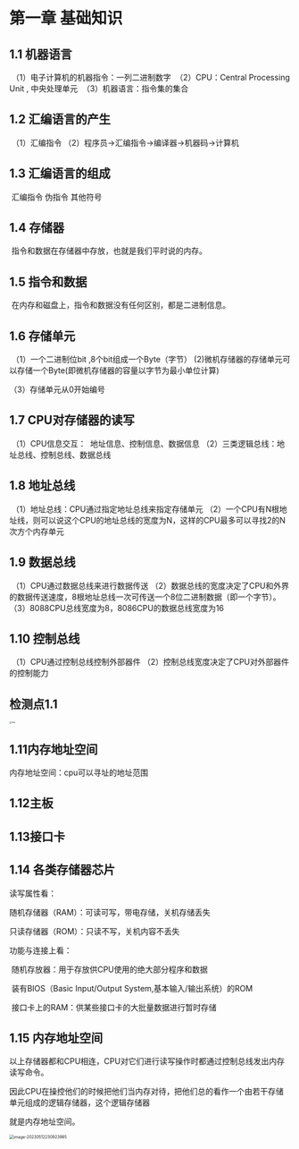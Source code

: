 # 第一章 基础知识

## 1.1 机器语言

​	（1）电子计算机的机器指令：一列二进制数字
​	（2）CPU：Central Processing Unit , 中央处理单元
​	（3）机器语言：指令集的集合

## 1.2 汇编语言的产生

​	（1）汇编指令
​	（2）程序员->汇编指令->编译器->机器码->计算机

## 1.3 汇编语言的组成

​	汇编指令		伪指令		其他符号

## 1.4 存储器

​	指令和数据在存储器中存放，也就是我们平时说的内存。

## 1.5 指令和数据

​	在内存和磁盘上，指令和数据没有任何区别，都是二进制信息。

## 1.6 存储单元

​	（1）一个二进制位bit ,8个bit组成一个Byte（字节）
​	(2)微机存储器的存储单元可以存储一个Byte(即微机存储器的容量以字节为最小单位计算)

（3）存储单元从0开始编号

## 1.7 CPU对存储器的读写

​	（1）CPU信息交互：
​		地址信息、控制信息、数据信息
​	（2）三类逻辑总线：地址总线、控制总线、数据总线

## 1.8 地址总线

​	（1）地址总线：CPU通过指定地址总线来指定存储单元
​	（2）一个CPU有N根地址线，则可以说这个CPU的地址总线的宽度为N，这样的CPU最多可以寻找2的N次方个内存单元

## 1.9 数据总线

​	（1）CPU通过数据总线来进行数据传送
​	（2）数据总线的宽度决定了CPU和外界的数据传送速度，8根地址总线一次可传送一个8位二进制数据（即一个字节）。
​	（3）8088CPU总线宽度为8，8086CPU的数据总线宽度为16

## 1.10 控制总线

​	（1）CPU通过控制总线控制外部器件
​	（2）控制总线宽度决定了CPU对外部器件的控制能力



## 检测点1.1

<img src="file:///E:\qq_file\qq_message\2422607447\Image\C2C\02B308FF07D1161B43CA76A295F6A4D7.png" alt="img" style="zoom: 25%;" />



## 1.11内存地址空间

内存地址空间：cpu可以寻址的地址范围



## 1.12主板



## 1.13接口卡



## 1.14 各类存储器芯片

读写属性看：

随机存储器（RAM）：可读可写，带电存储，关机存储丢失

只读存储器（ROM）：只读不写，关机内容不丢失

功能与连接上看：

​	随机存放器：用于存放供CPU使用的绝大部分程序和数据

​	装有BIOS（Basic Input/Output System,基本输入/输出系统）的ROM

​	接口卡上的RAM：供某些接口卡的大批量数据进行暂时存储



## 1.15 内存地址空间

以上存储器都和CPU相连，CPU对它们进行读写操作时都通过控制总线发出内存读写命令。

因此CPU在操控他们的时候把他们当内存对待，把他们总的看作一个由若干存储单元组成的逻辑存储器，这个逻辑存储器

就是内存地址空间。



<img src="C:\Users\王小北\AppData\Roaming\Typora\typora-user-images\image-20230512230923985.png" alt="image-20230512230923985" style="zoom: 50%;" />









